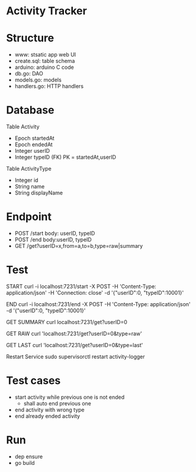 # Activity Tracker

# Structure

- www: stsatic app web UI
- create.sql: table schema
- arduino: arduino C code
- db.go: DAO
- models.go: models
- handlers.go: HTTP handlers

# Database

Table Activity
- Epoch startedAt
- Epoch endedAt
- Integer   userID
- Integer   typeID (FK)
PK = startedAt,userID

Table ActivityType
- Integer id
- String name
- String displayName

# Endpoint

- POST /start body: userID, typeID
- POST /end body:userID, typeID
- GET /get?userID=x,from=a,to=b,type=raw|summary

# Test

START
curl -i localhost:7231/start -X POST -H 'Content-Type: application/json' -H 'Connection: close' -d '{"userID":0, "typeID":10001}'

END
curl -i localhost:7231/end -X POST -H 'Content-Type: application/json' -d '{"userID":0, "typeID":10001}'

GET SUMMARY
curl localhost:7231/get?userID=0

GET RAW
curl 'localhost:7231/get?userID=0&type=raw'

GET LAST
curl 'localhost:7231/get?userID=0&type=last'

Restart Service
sudo supervisorctl restart activity-logger

# Test cases

- start activity while previous one is not ended
    - shall auto end previous one
- end activity with wrong type
- end already ended activity

# Run

- dep ensure
- go build
